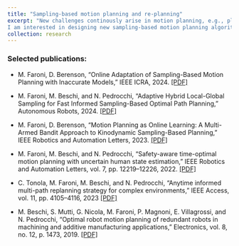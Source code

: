 ```yaml
---
title: "Sampling-based motion planning and re-planning"
excerpt: "New challenges continously arise in motion planning, e.g., planning with complex dynamics or black-box model, manipulation planning with time-critical requirements or under uncertainty.
I am interested in designing new sampling-based motion planning algorithms for challenging problems such as kinodynamic motion planning and high-dimensional problems."
collection: research
---
```


### Selected publications:


- M. Faroni, D. Berenson, “Online Adaptation of Sampling-Based Motion Planning with Inaccurate Models,” IEEE ICRA, 2024.
[[PDF]](https://arxiv.org/pdf/2403.07638.pdf)

- M. Faroni, M. Beschi, and N. Pedrocchi, “Adaptive Hybrid Local-Global Sampling for Fast Informed Sampling-Based Optimal Path Planning,” Autonomous Robots, 2024.
[[PDF]](https://arxiv.org/pdf/2208.09318.pdf)

- M. Faroni, D. Berenson, “Motion Planning as Online Learning: A Multi-Armed Bandit Approach to Kinodynamic Sampling-Based Planning,” IEEE Robotics and Automation Letters, 2023.
[[PDF]](https://arxiv.org/pdf/2308.13949.pdf)

- M. Faroni, M. Beschi, and N. Pedrocchi, “Safety-aware time-optimal motion planning with uncertain human state estimation,” IEEE Robotics and Automation Letters, vol. 7, pp. 12219–12226, 2022.
[[PDF]](https://arxiv.org/pdf/2210.11655.pdf)

- C. Tonola, M. Faroni, M. Beschi, and N. Pedrocchi, “Anytime informed multi-path replanning strategy for complex environments,” IEEE Access, vol. 11, pp. 4105–4116, 2023
[[PDF]](https://ieeexplore.ieee.org/stamp/stamp.jsp?tp=&arnumber=10013661)

- M. Beschi, S. Mutti, G. Nicola, M. Faroni, P. Magnoni, E. Villagrossi, and N. Pedrocchi, “Optimal robot motion planning of redundant robots in machining and additive manufacturing applications,” Electronics, vol. 8, no. 12, p. 1473, 2019.
[[PDF]](https://www.mdpi.com/2079-9292/8/12/1437)
